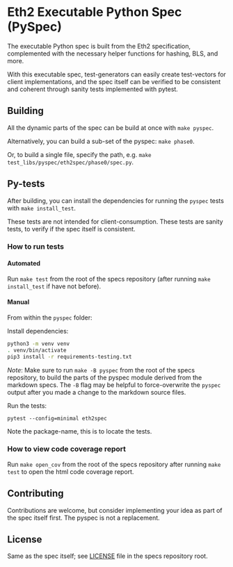 # Eth2 Executable Python Spec (PySpec)

The executable Python spec is built from the Eth2 specification, 
 complemented with the necessary helper functions for hashing, BLS, and more.

With this executable spec,
 test-generators can easily create test-vectors for client implementations,
 and the spec itself can be verified to be consistent and coherent through sanity tests implemented with pytest.


## Building

All the dynamic parts of the spec can be build at once with `make pyspec`.

Alternatively, you can build a sub-set of the pyspec: `make phase0`.

Or, to build a single file, specify the path, e.g. `make test_libs/pyspec/eth2spec/phase0/spec.py`.


## Py-tests

After building, you can install the dependencies for running the `pyspec` tests with `make install_test`.

These tests are not intended for client-consumption.
These tests are sanity tests, to verify if the spec itself is consistent.

### How to run tests

#### Automated

Run `make test` from the root of the specs repository (after running `make install_test` if have not before).

#### Manual

From within the `pyspec` folder:

Install dependencies:
```bash
python3 -m venv venv
. venv/bin/activate
pip3 install -r requirements-testing.txt
```
*Note*: Make sure to run `make -B pyspec` from the root of the specs repository,
 to build the parts of the pyspec module derived from the markdown specs.
The `-B` flag may be helpful to force-overwrite the `pyspec` output after you made a change to the markdown source files.

Run the tests:
```
pytest --config=minimal eth2spec
```
Note the package-name, this is to locate the tests.

### How to view code coverage report

Run `make open_cov` from the root of the specs repository after running `make test` to open the html code coverage report.


## Contributing

Contributions are welcome, but consider implementing your idea as part of the spec itself first.
The pyspec is not a replacement.


## License

Same as the spec itself; see [LICENSE](../../LICENSE) file in the specs repository root.
